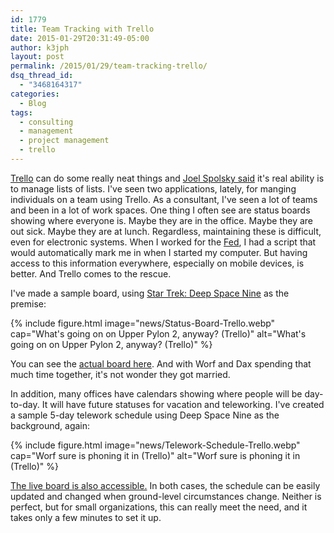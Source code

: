 ```yaml
---
id: 1779
title: Team Tracking with Trello
date: 2015-01-29T20:31:49-05:00
author: k3jph
layout: post
permalink: /2015/01/29/team-tracking-trello/
dsq_thread_id:
  - "3468164317"
categories:
  - Blog
tags:
  - consulting
  - management
  - project management
  - trello
---
```

[Trello](http://trello.com) can do some really neat things and [Joel Spolsky said](http://www.joelonsoftware.com/items/2012/01/06.html) it's real ability is to manage lists of lists.  I've seen two applications, lately, for manging individuals on a team using Trello.  As a consultant, I've seen a lot of teams and been in a lot of work spaces. One thing I often see are status boards showing where everyone is. Maybe they are in the office.  Maybe they are out sick.  Maybe they are at lunch.  Regardless, maintaining these is difficult, even for electronic systems.  When I worked for the [Fed](http://www.federalreserve.gov), I had a script that would automatically mark me in when I started my computer.  But having access to this information everywhere, especially on mobile devices, is better.  And Trello comes to the rescue.

I've made a sample board, using [Star Trek: Deep Space Nine](http://www.startrek.com/page/star-trek-deep-space-nine) as the premise:

{% include figure.html image="news/Status-Board-Trello.webp"
   cap="What's going on on Upper Pylon 2, anyway? (Trello)" 
   alt="What's going on on Upper Pylon 2, anyway? (Trello)" %}

You can see the [actual board here](https://trello.com/b/zkYNhmMf/status-board).  And with Worf and Dax spending that much time together, it's not wonder they got married.

In addition, many offices have calendars showing where people will be day-to-day.  It will have future statuses for vacation and teleworking. I've created a sample 5-day telework schedule using Deep Space Nine as the background, again:

{% include figure.html image="news/Telework-Schedule-Trello.webp"
   cap="Worf sure is phoning it in (Trello)" 
   alt="Worf sure is phoning it in (Trello)" %}

[The live board is also accessible.](https://trello.com/b/xjebC08U/telework-schedule) In both cases, the schedule can be easily updated and changed when ground-level circumstances change.  Neither is perfect, but for small organizations, this can really meet the need, and it takes only a few minutes to set it up.
